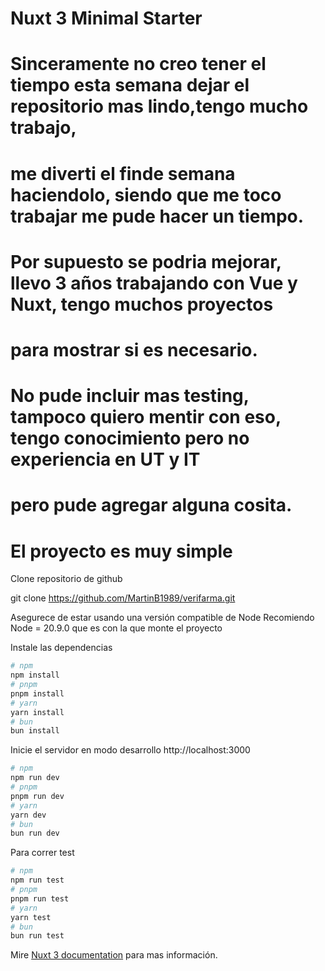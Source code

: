 # Nuxt 3 Minimal Starter

# Sinceramente no creo tener el tiempo esta semana dejar el repositorio mas lindo,tengo mucho trabajo,
# me diverti el finde semana haciendolo, siendo que me toco trabajar me pude hacer un tiempo.
# Por supuesto se podria mejorar, llevo 3 años trabajando con Vue y Nuxt, tengo muchos proyectos
# para mostrar si es necesario.
# No pude incluir mas testing, tampoco quiero mentir con eso, tengo conocimiento pero no experiencia en UT y IT
# pero pude agregar alguna cosita.

# El proyecto es muy simple

Clone repositorio de github

git clone https://github.com/MartinB1989/verifarma.git

Asegurece de estar usando una versión compatible de Node
Recomiendo Node = 20.9.0 que es con la que monte el proyecto

Instale las dependencias
```bash
# npm
npm install
# pnpm
pnpm install
# yarn
yarn install
# bun
bun install
```
Inicie el servidor en modo desarrollo http://localhost:3000

```bash
# npm
npm run dev
# pnpm
pnpm run dev
# yarn
yarn dev
# bun
bun run dev
```

Para correr test

```bash
# npm
npm run test
# pnpm
pnpm run test
# yarn
yarn test
# bun
bun run test
```


Mire [Nuxt 3 documentation](https://nuxt.com/docs/getting-started/introduction) para mas información.

